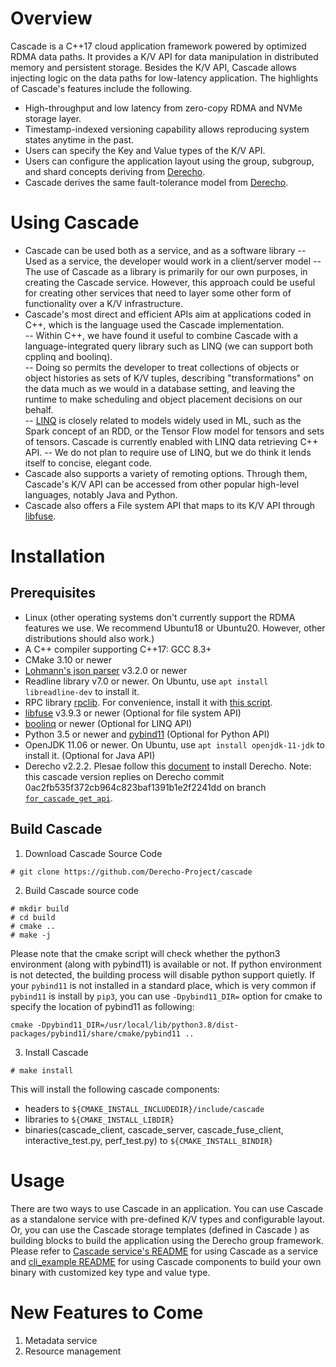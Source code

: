 # Overview
Cascade is a C++17 cloud application framework powered by optimized RDMA data paths. It provides a K/V API for data manipulation in distributed memory and persistent storage. Besides the K/V API, Cascade allows injecting logic on the data paths for low-latency application. The highlights of Cascade's features include the following.

- High-throughput and low latency from zero-copy RDMA and NVMe storage layer.
- Timestamp-indexed versioning capability allows reproducing system states anytime in the past.
- Users can specify the Key and Value types of the K/V API.
- Users can configure the application layout using the group, subgroup, and shard concepts deriving from [Derecho](http://github.com/Derecho-Project/derecho).
- Cascade derives the same fault-tolerance model from [Derecho](http://github.com/Derecho-Project/derecho).

# Using Cascade
- Cascade can be used both as a service, and as a software library
-- Used as a service, the developer would work in a client/server model
-- The use of Cascade as a library is primarily for our own purposes, in creating the Cascade service.  However, this approach could be useful for creating other services that need to layer some other form of functionality over a K/V infrastructure.
- Cascade's most direct and efficient APIs aim at applications coded in C++, which is the language used the Cascade implementation.  
-- Within C++, we have found it useful to combine Cascade with a language-integrated query library such as LINQ (we can support both cpplinq and boolinq).  
-- Doing so permits the developer to treat collections of objects or object histories as sets of K/V tuples, describing "transformations" on the data much as we would in a database setting, and leaving the runtime to make scheduling and object placement decisions on our behalf.  
-- [LINQ](https://docs.microsoft.com/en-us/dotnet/csharp/programming-guide/concepts/linq/) is closely related to models widely used in ML, such as the Spark concept of an RDD, or the Tensor Flow model for tensors and sets of tensors. Cascade is currently enabled with LINQ data retrieving C++ API.
-- We do not plan to require use of LINQ, but we do think it lends itself to concise, elegant code.
- Cascade also supports a variety of remoting options.  Through them, Cascade's K/V API can be accessed from other popular high-level languages, notably Java and Python.
- Cascade also offers a File system API that maps to its K/V API through [libfuse](https://github.com/libfuse/libfuse).  

# Installation

## Prerequisites
- Linux (other operating systems don't currently support the RDMA features we use. We recommend Ubuntu18 or Ubuntu20. However, other distributions should also work.)
- A C++ compiler supporting C++17: GCC 8.3+
- CMake 3.10 or newer
- [Lohmann's json parser](https://github.com/nlohmann) v3.2.0 or newer
- Readline library v7.0 or newer. On Ubuntu, use `apt install libreadline-dev` to install it.
- RPC library [rpclib](https://github.com/rpclib/rpclib). For convenience, install it with [this script](scripts/prerequisites/install-rpclib.sh).
- [libfuse](https://github.com/libfuse) v3.9.3 or newer (Optional for file system API)
- [boolinq](https://github.com/k06a/boolinq) or newer (Optional for LINQ API)
- Python 3.5 or newer and [pybind11](https://github.com/pybind/pybind11) (Optional for Python API)
- OpenJDK 11.06 or newer. On Ubuntu, use `apt install openjdk-11-jdk` to install it. (Optional for Java API)
- Derecho v2.2.2. Plesae follow this [document](http://github.com/Derecho-Project/derecho) to install Derecho. Note: this cascade version replies on Derecho commit 0ac2fb535f372cb964c823baf1391b1e2f2241dd on branch [`for_cascade_get_api`](https://github.com/Derecho-Project/derecho/tree/for_cascade_get_api).

## Build Cascade
1) Download Cascade Source Code
```
# git clone https://github.com/Derecho-Project/cascade
```
2) Build Cascade source code
```
# mkdir build
# cd build
# cmake ..
# make -j
```
Please note that the cmake script will check whether the python3 environment (along with pybind11) is available or not. If python environment is not detected, the building process will disable python support quietly. If your `pybind11` is not installed in a standard place, which is very common if `pybind11` is install by `pip3`, you can use `-Dpybind11_DIR=` option for cmake to specify the location of pybind11 as following:
```
cmake -Dpybind11_DIR=/usr/local/lib/python3.8/dist-packages/pybind11/share/cmake/pybind11 ..
```

3) Install Cascade
```
# make install
```
This will install the following cascade components: 
- headers to `${CMAKE_INSTALL_INCLUDEDIR}/include/cascade`
- libraries to `${CMAKE_INSTALL_LIBDIR}`
- binaries(cascade_client, cascade_server, cascade_fuse_client, interactive_test.py, perf_test.py) to `${CMAKE_INSTALL_BINDIR}`

# Usage
There are two ways to use Cascade in an application. You can use Cascade as a standalone service with pre-defined K/V types and configurable layout. Or, you can use the Cascade storage templates (defined in Cascade ) as building blocks to build the application using the Derecho group framework. Please refer to [Cascade service's README](https://github.com/Derecho-Project/cascade/tree/master/src/service) for using Cascade as a service and [cli_example README](https://github.com/Derecho-Project/cascade/tree/master/src/applications/tests/cascade_as_subgroup_classes) for using Cascade components to build your own binary with customized key type and value type.

# New Features to Come
1) Metadata service
2) Resource management
